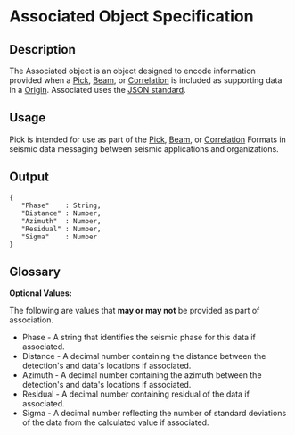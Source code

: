 # Associated Object Specification

## Description

The Associated object is an object designed to encode information provided when
a [Pick](Pick.md), [Beam](Beam.md), or [Correlation](Correlation.md) is included
as supporting data in a [Origin](Origin.md).  Associated uses the
[JSON standard](http://www.json.org).

## Usage
Pick is intended for use as part of the [Pick](Pick.md), [Beam](Beam.md), or
[Correlation](Correlation.md) Formats in seismic data messaging between seismic
applications and organizations.

## Output

    {
       "Phase"    : String,
       "Distance" : Number,
       "Azimuth"  : Number,
       "Residual" : Number,
       "Sigma"    : Number
    }

## Glossary

**Optional Values:**

The following are values that **may or may not** be provided as part of
association.

* Phase - A string that identifies the seismic phase for this data if
associated.
* Distance - A decimal number containing the distance between the detection's
and data's locations if associated.
* Azimuth - A decimal number containing the azimuth between the detection's and
data's locations if associated.
* Residual - A decimal number containing residual of the data if associated.
* Sigma - A decimal number reflecting the number of standard deviations of the
data from the calculated value if associated.
